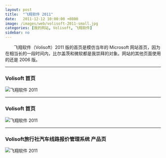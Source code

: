 ```yaml
---
layout: post
title:  "飞翔软件 2011"
date:   2011-12-12 10:00:00 +0800
image: /images/web/volisoft-2011-small.jpg
categories: [我的网站, Volisoft, 飞翔软件]
sidebar: no
---
```


　　飞翔软件（Volisoft）2011 版的首页是模仿当年的 Microsoft 网站首页，因为在相当长的一段时间内，比尔盖茨和微软都是我崇拜的对象。网站的其他页面使用的还是 2006 版。

------

<h3>Volisoft 首页</h3>

![飞翔软件 2011]({{site.baseurl}}/images/web/飞翔软件2011-Volisoft-首页.png)

------

<h3>Volisoft 首页</h3>

![飞翔软件 2011]({{site.baseurl}}/images/web/飞翔软件2011-Volisoft-首页2.png)

------

<h3>Volisoft旅行社汽车线路报价管理系统 产品页</h3>

![飞翔软件 2011]({{site.baseurl}}/images/web/飞翔软件2011-旅行社汽车线路报价管理系统.png)